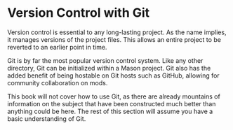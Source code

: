 # Version Control with Git

Version control is essential to any long-lasting project. As the name implies, it manages versions of the project files. This allows an entire project to be reverted to an earlier point in time.

Git is by far the most popular version control system. Like any other directory, Git can be initialized within a Mason project. Git also has the added benefit of being hostable on Git hosts such as GitHub, allowing for community collaboration on mods.

This book will not cover how to use Git, as there are already mountains of information on the subject that have been constructed much better than anything could be here. The rest of this section will assume you have a basic understanding of Git.
